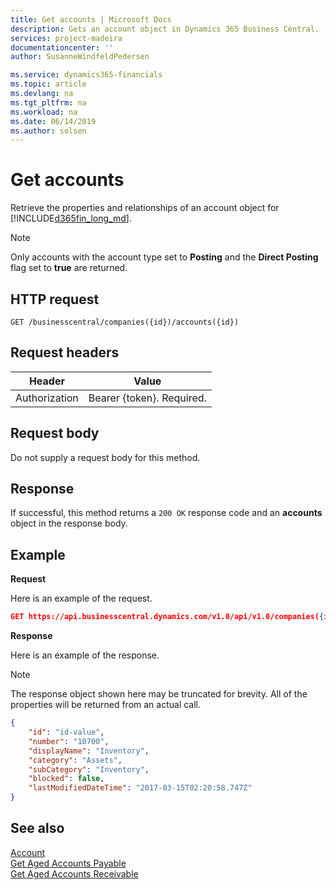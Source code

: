 ```yaml
---
title: Get accounts | Microsoft Docs
description: Gets an account object in Dynamics 365 Business Central.
services: project-madeira
documentationcenter: ''
author: SusanneWindfeldPedersen

ms.service: dynamics365-financials
ms.topic: article
ms.devlang: na
ms.tgt_pltfrm: na
ms.workload: na
ms.date: 06/14/2019
ms.author: solsen
---
```


# Get accounts
Retrieve the properties and relationships of an account object for [!INCLUDE[d365fin_long_md](../../includes/d365fin_long_md.md)]. 

> [!NOTE]  
> Only accounts with the account type set to **Posting** and the **Direct Posting** flag set to **true** are returned.

## HTTP request
```
GET /businesscentral/companies({id})/accounts({id})
```

## Request headers

|Header|Value|
|------|-----|
|Authorization  |Bearer {token}. Required. |

## Request body
Do not supply a request body for this method.

## Response
If successful, this method returns a ```200 OK``` response code and an **accounts** object in the response body.

## Example

**Request**

Here is an example of the request.
```json
GET https://api.businesscentral.dynamics.com/v1.0/api/v1.0/companies({id})/accounts({id})
```

**Response**

Here is an example of the response. 

> [!NOTE]  
>   The response object shown here may be truncated for brevity. All of the properties will be returned from an actual call.

```json
{
    "id": "id-value",
    "number": "10700",
    "displayName": "Inventory",
    "category": "Assets",
    "subCategory": "Inventory",
    "blocked": false,
    "lastModifiedDateTime": "2017-03-15T02:20:58.747Z"
}
```


## See also
[Account](../resources/dynamics_account.md)  
[Get Aged Accounts Payable](dynamics_agedaccountspayable_get.md)  
[Get Aged Accounts Receivable](dynamics_agedaccountsreceivable_get.md)  
